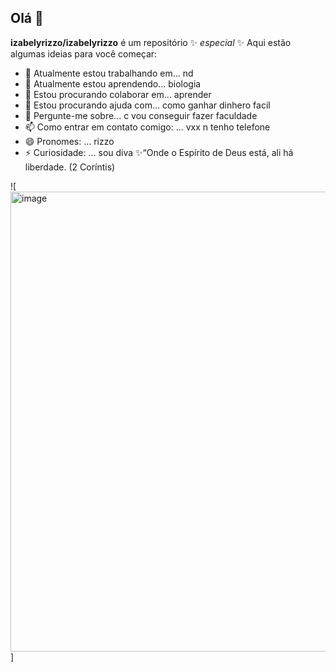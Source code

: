 ## Olá 👋

**izabelyrizzo/izabelyrizzo** é um repositório ✨ _especial_ ✨ 
Aqui estão algumas ideias para você começar:

- 🔭 Atualmente estou trabalhando em... nd
- 🌱 Atualmente estou aprendendo... biologia
- 👯 Estou procurando colaborar em... aprender
- 🤔 Estou procurando ajuda com... como ganhar dinhero facil
- 💬 Pergunte-me sobre... c vou conseguir fazer faculdade
- 📫 Como entrar em contato comigo: ... vxx n tenho telefone 
- 😄 Pronomes: ... rizzo
- ⚡ Curiosidade: ... sou diva
  ✨“Onde o Espírito de Deus está, ali há liberdade. (2 Coríntis)

![<img width="736" height="736" alt="image" src="https://github.com/user-attachments/assets/c470dda0-4363-444e-9aa1-6d37e998fa39" />]

